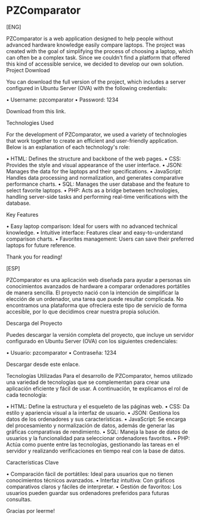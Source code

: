 # PZComparator
[ENG]

PZComparator is a web application designed to help people without advanced hardware knowledge easily compare laptops. The project was created with the goal of simplifying the process of choosing a laptop, which can often be a complex task. Since we couldn't find a platform that offered this kind of accessible service, we decided to develop our own solution.
Project Download

You can download the full version of the project, which includes a server configured in Ubuntu Server (OVA) with the following credentials:

  • Username: pzcomparator
  • Password: 1234
  
Download from this link.

Technologies Used

For the development of PZComparator, we used a variety of technologies that work together to create an efficient and user-friendly application. Below is an explanation of each technology's role:

  • HTML: Defines the structure and backbone of the web pages.
  • CSS: Provides the style and visual appearance of the user interface.
  • JSON: Manages the data for the laptops and their specifications.
  • JavaScript: Handles data processing and normalization, and generates comparative performance charts.
  • SQL: Manages the user database and the feature to select favorite laptops.
  • PHP: Acts as a bridge between technologies, handling server-side tasks and performing real-time verifications with the  database.

Key Features

  • Easy laptop comparison: Ideal for users with no advanced technical knowledge.
  • Intuitive interface: Features clear and easy-to-understand comparison charts.
  • Favorites management: Users can save their preferred laptops for future reference.

  Thank you for reading!

[ESP]

PZComparator es una aplicación web diseñada para ayudar a personas sin conocimientos avanzados de hardware a comparar ordenadores portátiles de manera sencilla. El proyecto nació con la intención de simplificar la elección de un ordenador, una tarea que puede resultar complicada. No encontramos una plataforma que ofreciera este tipo de servicio de forma accesible, por lo que decidimos crear nuestra propia solución.

Descarga del Proyecto

Puedes descargar la versión completa del proyecto, que incluye un servidor configurado en Ubuntu Server (OVA) con los siguientes credenciales:

  • Usuario: pzcomparator
  • Contraseña: 1234
    
Descargar desde este enlace.

Tecnologías Utilizadas
Para el desarrollo de PZComparator, hemos utilizado una variedad de tecnologías que se complementan para crear una aplicación eficiente y fácil de usar. A continuación, te explicamos el rol de cada tecnología:

 • HTML: Define la estructura y el esqueleto de las páginas web.
 • CSS: Da estilo y apariencia visual a la interfaz de usuario.
 • JSON: Gestiona los datos de los ordenadores y sus características.
 • JavaScript: Se encarga del procesamiento y normalización de datos, además de generar las gráficas comparativas de        rendimiento.
 • SQL: Maneja la base de datos de usuarios y la funcionalidad para seleccionar ordenadores favoritos.
 • PHP: Actúa como puente entre las tecnologías, gestionando las tareas en el servidor y realizando verificaciones en tiempo  real con la base de datos.

Características Clave

• Comparación fácil de portátiles: Ideal para usuarios que no tienen conocimientos técnicos avanzados.
• Interfaz intuitiva: Con gráficos comparativos claros y fáciles de interpretar.
• Gestión de favoritos: Los usuarios pueden guardar sus ordenadores preferidos para futuras consultas.

Gracias por leerme!
